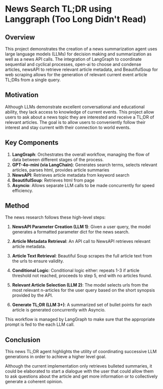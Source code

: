 # News Search TL;DR using Langgraph (Too Long Didn't Read)

## Overview
This project demonstrates the creation of a news summarization agent uses large language models (LLMs) for decision making and summarization as well as a news API calls. The integration of LangGraph to coordinate sequential and cyclical processes, open-ai to choose and condense articles, newsAPI to retrieve relevant article metadata, and BeautifulSoup for web scraping allows for the generation of relevant current event article TL;DRs from a single query.

## Motivation
Although LLMs demonstrate excellent conversational and educational ability, they lack access to knowledge of current events. This project allow users to ask about a news topic they are interested and receive a TL;DR of relevant articles. The goal is to allow users to conveniently follow their interest and stay current with their connection to world events.

## Key Components
1. **LangGraph**: Orchestrates the overall workflow, managing the flow of data between different stages of the process.
2. **GPT-4o-mini (via LangChain)**: Generates search terms, selects relevant articles, parses html, provides article summaries
3. **NewsAPI**: Retrieves article metadata from keyword search
4. **BeautifulSoup**: Retrieves html from page
5. **Asyncio**: Allows separate LLM calls to be made concurrently for speed efficiency.

## Method
The news research follows these high-level steps:

1. **NewsAPI Parameter Creation (LLM 1)**: Given a user query, the model generates a formatted parameter dict for the news search.

2. **Article Metadata Retrieval**: An API call to NewsAPI retrieves relevant article metadata.

3. **Article Text Retrieval**: Beautiful Soup scrapes the full article text from the urls to ensure validity.

4. **Conditional Logic**: Conditional logic either: repeats 1-3 if article threshold not reached, proceeds to step 5, end with no articles found.

5. **Relevant Article Selection (LLM 2)**: The model selects urls from the most relevant n-articles for the user query based on the short synopsis provided by the API.

6. **Generate TL;DR (LLM 3+)**: A summarized set of bullet points for each article is generated concurrently with Asyncio.

This workflow is managed by LangGraph to make sure that the appropriate prompt is fed to the each LLM call.

## Conclusion
This news TL;DR agent highlights the utility of coordinating successive LLM generations in order to
achieve a higher level goal.

Although the current implementation only retrieves bulleted summaries, it could be elaborated to start
a dialogue with the user that could allow them to ask questions about the article and get 
more information or to collectively generate a coherent opinion.
